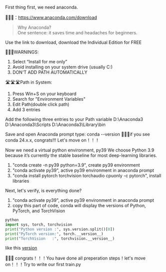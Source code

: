 First thing first, we need anaconda.

🔗🔗🔗：https://www.anaconda.com/download 

> Why Anaconda?  
> One sentence: it saves time and headaches for beginners.

Use the link to download, download the Individual Edition for FREE

🚨🚨🚨WARNINGS:
1. Select “Install for me only” 
2. Avoid installing on your system drive (usually C:)  
3. DON'T ADD PATH AUTOMATICALLY

🛣️🛣️🛣️Path in System:
1. Press Win+S on your keyboard  
2. Search for "Environment Variables"
3. Edit Path(double click path)
4. Add 3 entries


Add the following three entries to your Path variable
D:\Anaconda3
D:\Anaconda3\Scripts
D:\Anaconda3\Library\bin

Save and open Anaconda prompt
type:
conda --version
🎉🎉🎉if you see conda 24.x.x, congrats!!! Let's move on！！！

Now we need a virtual python environment, py39
We choose Python 3.9 because it’s currently the stable baseline for most deep-learning libraries.

1. "conda create -n py39 python=3.9", create py39 environment
2. "conda activate py39", active py39 environment in anaconda prompt
3. "conda install pytorch torchvision torchaudio cpuonly -c pytorch", install libraries

Next, let's verify, is everything done?
1. "conda activate py39", active py39 environment in anaconda prompt
2. copy this part of code,  conda will display the versions of Python, PyTorch, and TorchVision
``` python
python
import sys, torch, torchvision
print("Python version :", sys.version.split()[0])
print("PyTorch version:", torch.__version__)
print("TorchVision   :", torchvision.__version__)
```

like this [version](library/version.jpg)

🎉🎉🎉 congrats！！！You have done all preperation steps！let's move on！！！Try to write our first train.py